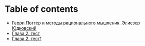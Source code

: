# Table of contents

* [Гарри Поттер и методы рационального мышления. Элиезер Юдковский](README.md)
* [Глава 2. тест](2.md)
* [Глава 2. тест1](README.md)

